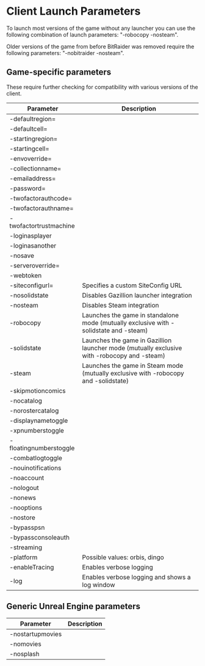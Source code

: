 # Client Launch Parameters

To launch most versions of the game without any launcher you can use the following combination of launch parameters: "-robocopy -nosteam".

Older versions of the game from before BitRaider was removed require the following parameters: "-nobitraider -nosteam".

## Game-specific parameters

These require further checking for compatibility with various versions of the client.

| Parameter              | Description                                                                                 |
| ---------------------- | ------------------------------------------------------------------------------------------- |
| -defaultregion=        |                                                                                             |
| -defaultcell=          |                                                                                             |
| -startingregion=       |                                                                                             |
| -startingcell=         |                                                                                             |
| -envoverride=          |                                                                                             |
| -collectionname=       |                                                                                             |
| -emailaddress=         |                                                                                             |
| -password=             |                                                                                             |
| -twofactorauthcode=    |                                                                                             |
| -twofactorauthname=    |                                                                                             |
| -twofactortrustmachine |                                                                                             |
| -loginasplayer         |                                                                                             |
| -loginasanother        |                                                                                             |
| -nosave                |                                                                                             |
| -serveroverride=       |                                                                                             |
| -webtoken              |                                                                                             |
| -siteconfigurl=        | Specifies a custom SiteConfig URL                                                           |
| -nosolidstate          | Disables Gazillion launcher integration                                                     |
| -nosteam               | Disables Steam integration                                                                  |
| -robocopy              | Launches the game in standalone mode (mutually exclusive with -solidstate and -steam)       |
| -solidstate            | Launches the game in Gazillion launcher mode (mutually exclusive with -robocopy and -steam) |
| -steam                 | Launches the game in Steam mode (mutually exclusive with -robocopy and -solidstate)         |
| -skipmotioncomics      |                                                                                             |
| -nocatalog             |                                                                                             |
| -norostercatalog       |                                                                                             |
| -displaynametoggle     |                                                                                             |
| -xpnumberstoggle       |                                                                                             |
| -floatingnumberstoggle |                                                                                             |
| -combatlogtoggle       |                                                                                             |
| -nouinotifications     |                                                                                             |
| -noaccount             |                                                                                             |
| -nologout              |                                                                                             |
| -nonews                |                                                                                             |
| -nooptions             |                                                                                             |
| -nostore               |                                                                                             |
| -bypasspsn             |                                                                                             |
| -bypassconsoleauth     |                                                                                             |
| -streaming             |                                                                                             |
| -platform              | Possible values: orbis, dingo                                                               |
| -enableTracing         | Enables verbose logging                                                                     |
| -log                   | Enables verbose logging and shows a log window                                              |

## Generic Unreal Engine parameters

| Parameter        | Description |
| ---------------- | ----------- |
| -nostartupmovies |             |
| -nomovies        |             |
| -nosplash        |             |
